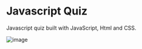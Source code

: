 # Javascript Quiz

Javascript quiz built with JavaScript, Html and CSS. 

![image](https://user-images.githubusercontent.com/55624526/214061767-91d63bd7-aca4-435f-8fe6-db64a40ae325.png)

